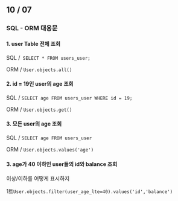 ## 10 / 07

### SQL - ORM 대응문

#### 1.  user Table 전체 조회

SQL /` SELECT * FROM users_user;`

ORM / `User.objects.all()`

#### 2. id = 19인 user의 age 조회

SQL / `SELECT age FROM users_user WHERE id = 19;`

ORM / `User.objects.get()`

#### 3. 모든 user의 age 조회

SQL / `SELECT age FROM users_user`

ORM / `User.objects.values('age')`

#### 3. age가 40 이하인 user들의 id와 balance 조회

이상/이하를 어떻게 표시하지

1트`User.objects.filter(user_age_lte=40).values('id','balance')`

